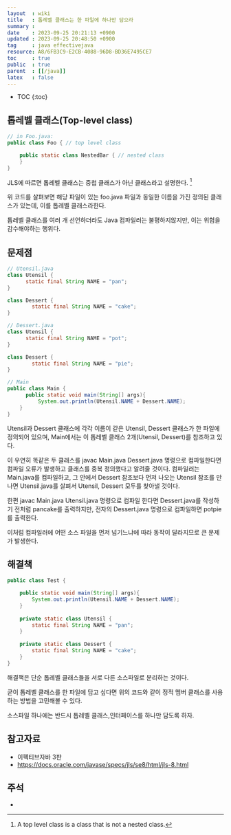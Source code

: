 ```yaml
---
layout  : wiki
title   : 톱레벨 클래스는 한 파일에 하나만 담으라 
summary : 
date    : 2023-09-25 20:21:13 +0900
updated : 2023-09-25 20:48:50 +0900
tag     : java effectivejava
resource: A8/6FB3C9-E2CB-4088-96D8-BD36E7495CE7
toc     : true
public  : true
parent  : [[/java]]
latex   : false
---
```

* TOC
{:toc}

## 톱레벨 클래스(Top-level class)

```java
// in Foo.java:
public class Foo { // top level class

    public static class NestedBar { // nested class
    }
}
```

JLS에 따르면 톱레벨 클래스는 중첩 클래스가 아닌 클래스라고 설명한다. [^1]

위 코드를 살펴보면 해당 파일이 있는 foo.java 파일과 동일한 이름을 가진 정의된 클래스가 있는데, 이를 톱레벨 클래스라한다.

톱레벨 클래스를 여러 개 선언하더라도 Java 컴파일러는 불평하지않지만, 이는 위험을 감수해야하는 행위다. 

## 문제점

```java
// Utensil.java
class Utensil {
      static final String NAME = "pan";
}

class Dessert {
        static final String NAME = "cake";
}

// Dessert.java
class Utensil {
      static final String NAME = "pot";
}

class Dessert {
        static final String NAME = "pie";
}

// Main
public class Main {
      public static void main(String[] args){
          System.out.println(Utensil.NAME + Dessert.NAME);
    }
}
```

Utensil과 Dessert 클래스에 각각 이름이 같은 Utensil, Dessert 클래스가 한 파일에 정의되어 있으며, Main에서는 이 톱레벨 클래스 2개(Utensil, Dessert)를 참조하고 있다.

이 우연히 똑같은 두 클래스를 javac Main.java Dessert.java 명령으로 컴파일한다면 컴파일 오류가 발생하고 클래스를 중복 정의했다고 알려줄 것이다. 컴파일러는 Main.java를 컴파일하고, 그 안에서 Dessert 참조보다 먼저 나오는 Utensil 참조를 만나면 Utensil.java를 살펴서 Utensil, Dessert 모두를 찾아낼 것이다. 

한편 javac Main.java Utensil.java 명령으로 컴파일 한다면 Dessert.java를 작성하기 전처럼 pancake를 출력하지만, 전자의 Dessert.java 명령으로 컴파일하면 potpie를 출력한다.

이처럼 컴파일러에 어떤 소스 파일을 먼저 넘기느냐에 따라 동작이 달라지므로 큰 문제가 발생한다.

## 해결책

```java
public class Test {

    public static void main(String[] args){
        System.out.println(Utensil.NAME + Dessert.NAME);
    }
    
    private static class Utensil {
        static final String NAME = "pan";
    }
    
    private static class Dessert {
        static final String NAME = "cake";
    }
}
```

해결책은 단순 톱레벨 클래스들을 서로 다른 소스파일로 분리하는 것이다. 

굳이 톱레벨 클래스를 한 파일에 담고 싶다면 위의 코드와 같이 정적 멤버 클래스를 사용하는 방법을 고민해볼 수 있다.

소스파일 하나에는 반드시 톱레벨 클래스,인터페이스를 하나만 담도록 하자.

## 참고자료

- 이펙티브자바 3판
- https://docs.oracle.com/javase/specs/jls/se8/html/jls-8.html

## 주석

- [^1]: A top level class is a class that is not a nested class. 
